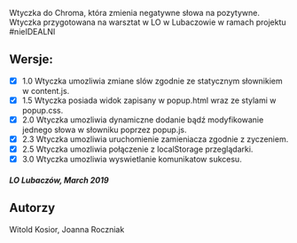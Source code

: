 Wtyczka do Chroma, która zmienia negatywne słowa na pozytywne.
Wtyczka przygotowana na warsztat w LO w Lubaczowie w ramach projektu #nieIDEALNI

## Wersje:
- [X] 1.0 Wtyczka umozliwia zmiane slów zgodnie ze statycznym słownikiem w content.js.
- [X] 1.5 Wtyczka posiada widok zapisany w popup.html wraz ze stylami w popup.css.
- [X] 2.0 Wtyczka umozliwia dynamiczne dodanie bądź modyfikowanie jednego słowa w słowniku poprzez popup.js.
- [X] 2.3 Wtyczka umozliwia uruchomienie zamieniacza zgodnie z zyczeniem.
- [X] 2.5 Wtyczka umozliwia połączenie z localStorage przeglądarki.
- [X] 3.0 Wtyczka umozliwia wyswietlanie komunikatow sukcesu.

##### LO Lubaczów, March 2019 

## Autorzy
Witold Kosior,
Joanna Roczniak
